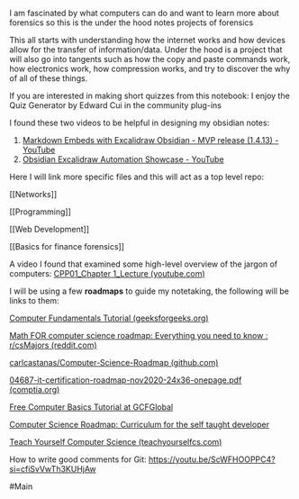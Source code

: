 I am fascinated by what computers can do and want to learn more about forensics so this is the under the hood notes projects of forensics

This all starts with understanding how the internet works and how devices allow for the transfer of information/data. Under the hood is a project that will also go into tangents such as how the copy and paste commands work, how electronics work, how compression works, and try to discover the why of all of these things.

If you are interested in making short quizzes from this notebook: I enjoy the Quiz Generator by Edward Cui in the community plug-ins

I found these two videos to be helpful in designing my obsidian notes: 
1. [Markdown Embeds with Excalidraw Obsidian - MVP release (1.4.13) - YouTube](https://www.youtube.com/watch?v=tsecSfnTMow)
2. [Obsidian Excalidraw Automation Showcase - YouTube](https://www.youtube.com/watch?v=QNksBPe75Ho)

Here I will link more specific files and this will act as a top level repo:

 [[Networks]]

[[Programming]]

[[Web Development]]

[[Basics for finance forensics]]

A video I found that examined some high-level overview of the jargon of computers:
[CPP01_Chapter 1_Lecture (youtube.com)](https://www.youtube.com/watch?v=3gM_BM4NW80)

I will be using a few **roadmaps** to guide my notetaking, the following will be links to them: 

[Computer Fundamentals Tutorial (geeksforgeeks.org)](https://www.geeksforgeeks.org/computer-fundamentals-tutorial/)

[Math FOR computer science roadmap: Everything you need to know : r/csMajors (reddit.com)](https://www.reddit.com/r/csMajors/comments/17hiv7b/math_for_computer_science_roadmap_everything_you/)

[carlcastanas/Computer-Science-Roadmap (github.com)](https://github.com/carlcastanas/Computer-Science-Roadmap?tab=readme-ov-file#year-1-foundations)

[04687-it-certification-roadmap-nov2020-24x36-onepage.pdf (comptia.org)](https://partners.comptia.org/docs/default-source/resources/04687-it-certification-roadmap-nov2020-24x36-onepage.pdf)

[Free Computer Basics Tutorial at GCFGlobal](https://edu.gcfglobal.org/en/computerbasics/)

[Computer Science Roadmap: Curriculum for the self taught developer](https://roadmap.sh/computer-science)

[Teach Yourself Computer Science (teachyourselfcs.com)](https://teachyourselfcs.com/)

How to write good comments for Git:
https://youtu.be/ScWFHOOPPC4?si=cfiSvVwTh3KUHjAw

#Main
